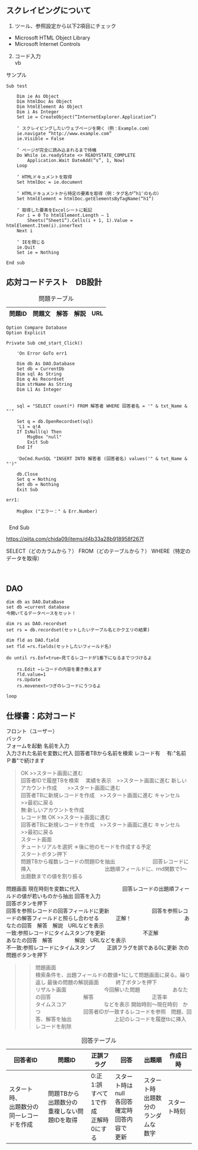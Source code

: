 ## スクレイピングについて
1. ツール、参照設定から以下2項目にチェック
* Microsoft HTML Object Library
* Microsoft Internet Controls

2. コード入力<br>
vb

サンプル

    Sub test

        Dim ie As Object
        Dim htmlDoc As Object
        Dim htmlElement As Object
        Dim i As Integer
        Set ie = CreateObject(“InternetExplorer.Application”)
    
        ‘ スクレイピングしたいウェブページを開く（例：Example.com）
        ie.navigate “http://www.example.com”
        ie.Visible = False
    
        ‘ ページが完全に読み込まれるまで待機
        Do While ie.readyState <> READYSTATE_COMPLETE
            Application.Wait DateAdd(“s”, 1, Now)
        Loop
    
        ‘ HTMLドキュメントを取得
        Set htmlDoc = ie.document  
    
        ‘ HTMLドキュメントから特定の要素を取得（例：タグ名が”h1″のもの）
        Set htmlElement = htmlDoc.getElementsByTagName(“h1”) 
    
        ‘ 取得した要素をExcelシートに転記
        For i = 0 To htmlElement.Length – 1  
            Sheets(“Sheet1”).Cells(i + 1, 1).Value = htmlElement.Item(i).innerText  
        Next i  
    
        ‘ IEを閉じる　　
        ie.Quit  
        Set ie = Nothing  
    
    End sub

## 応対コードテスト　DB設計<br>

<table>
<caption>問題テーブル
<thead>
<tr><th>問題ID<th>問題文<th>解答<th>解説<th>URL</th>


<table>
<caption>回答テーブル
<thead>
<tr><th>回答者ID<th>問題ID<th>正誤フラグ<th>回答<th>出題順<th>作成日時</th>
<tbody>
<tr><td>スタート時、<br>出題数分の<br>同一レコードを作成<td>問題TBから<br>出題数分の<br>重複しない問題IDを取得<td>0:正 1:誤<br>すべて<br>1で作成<br>正解時<br>0にする<td>スタート時は<br>null<br>各回答<br>確定時<br>回答内容で<br>更新<td>スタート時<br>出題数分の<br>ランダムな<br>数字<td>スタート時刻</td>


    Option Compare Database
    Option Explicit
     
    Private Sub cmd_start_Click()
        
        'On Error GoTo err1
        
        Dim db As DAO.Database
        Set db = CurrentDb
        Dim sql As String
        Dim q As Recordset
        Dim strName As String
        Dim L1 As Integer
        
        
        sql = "SELECT count(*) FROM 解答者 WHERE 回答者名 = '" & txt_Name & "'"
        
        Set q = db.OpenRecordset(sql)
        'L1 = q!A
        If IsNull(q) Then
            MsgBox "null"
            Exit Sub
        End If
        
        'DoCmd.RunSQL "INSERT INTO 解答者 (回答者名) values('" & txt_Name & "')"
        
        db.Close
        Set q = Nothing
        Set db = Nothing
        Exit Sub
        
    err1:
     
        MsgBox ("エラー：" & Err.Number)
     
 
    End Sub

https://qiita.com/chida09/items/d4b33a28b918958f267f

SELECT（どのカラムから？）
FROM（どのテーブルから？）
WHERE（特定のデータを取得）

<br>

## DAO<br>

    dim db as DAO.DataBase
    set db =current database
    今開いてるデータベースをセット！
    
    dim rs as DAO.recordset
    set rs = db.recordset(セットしたいテーブル名とかクエリの結果)
    
    dim fld as DAO.field
    set fld =rs.fields(セットしたいフィールド名)
    
    do until rs.Eof=true←見てるレコードが1番下になるまでつづけるよ
    
        rs.Edit ←レコードの内容を書き換えます
        fld.value=1 
        rs.Update
        rs.movenext←つぎのレコードにうつるよ
    
    loop


## 仕様書：応対コード

フロント（ユーザー）	
バック
<br>
フォームを起動	
名前を入力	
入力された名前を変数に代入
回答者TBから名前を検索
レコード有　
有:"名前　Ｐ番"で続けます　　　　　　　　　　
>OK  >>スタート画面に進む	
回答者IDで履歴TBを検索　
実績を表示　>>スタート画面に進む
>新しいアカウント作成　　>>スタート画面に進む	
回答者TBに新規レコードを作成　>>スタート画面に進む
>キャンセル　>>最初に戻る	
無:新しいアカウントを作成	
レコード無
>OK  >>スタート画面に進む	
回答者TBに新規レコードを作成　>>スタート画面に進む
>キャンセル　>>最初に戻る	
スタート画面	
チュートリアルを選択    ＊後に他のモードを作成する予定	
スタートボタン押下	
問題TBから複数レコードの問題IDを抽出　　　　　　　
回答レコードに挿入　　　　　　　　　　　　　　
出題順フィールドに、rnd関数で1〜出題数までの値を割り振る

問題画面	現在時刻を変数に代入　　　　　　　　
回答レコードの出題順フィールドの値が若いものから抽出
回答を入力	
回答ボタンを押下	
回答を参照レコードの回答フィールドに更新　　　　　　　　
回答を参照レコードの解答フィールドと照らし合わせる　　　
正解！　　　　　　　　　　
あなたの回答　解答　解説　URLなどを表示　　　　	
一致:参照レコードにタイムスタンプを更新　　　　　　　
不正解　　　　　　　　　
あなたの回答　解答　　　　
解説　URLなどを表示　　　　　　　	
不一致:参照レコードにタイムスタンプ　　
正誤フラグを誤である0に更新
次の問題ボタンを押下　　　　
>>問題画面	
検索条件を、出題フィールドの数値+1にして問題画面に戻る。繰り返し
最後の問題の解説画面　　　
終了ボタンを押下	
リザルト画面　　　　　　　
今回解いた問題　　　　　　
あなたの回答　　　　　　
解答　　　　　　　　　　　
正答率　　　　　　　　　
タイムスコア　　　　　　　
などを表示	開始時刻〜現在時刻　かつ　　　　　　　　
回答者IDが一致するレコードを参照　問題、回答、解答を抽出　　　　　　　　
上記のレコードを履歴tbに挿入　　　　　　
レコードを削除





